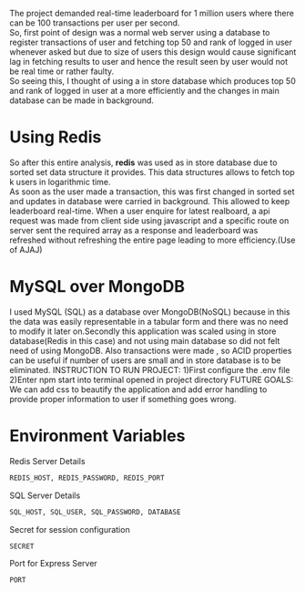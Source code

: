The project demanded real-time leaderboard for 1 million users where there can be 100 transactions per user per second.<br>
So, first point of design was a normal web server using a database to register transactions of user and fetching top 50 and rank of logged in user whenever asked but due to size of users this design would cause significant lag in fetching results to user and hence the result seen by user would not be real time or rather faulty.<br>
So seeing this, I thought of using a in store database which produces top 50 and rank of logged in user at a more efficiently and the changes in main database can be made in background.<br>
# Using Redis
So after this entire analysis, <b>redis</b> was used as in store database due to sorted set data structure it provides. This data structures allows to fetch top k users in logarithmic time.<br>
As soon as the user made a transaction, this was first changed in sorted set and updates in database were carried in background. This allowed to keep leaderboard real-time. When a user enquire for latest realboard, a api request was made from client side using javascript and a specific route on server sent the required array as a response and leaderboard was refreshed without refreshing the entire page leading to more efficiency.(Use of AJAJ)<br>
# MySQL over MongoDB
I used MySQL (SQL) as a database over MongoDB(NoSQL) because in this the data was easily representable in a tabular form and there was no need to modify it later on.Secondly this application was scaled using in store database(Redis in this case) and not using main database so did not felt need of using MongoDB. Also transactions were made , so ACID properties can be useful if number of users are small and in store database is to be eliminated.
INSTRUCTION TO RUN PROJECT:
1)First configure the .env file
2)Enter npm start into terminal opened in project directory
FUTURE GOALS:
We can add css to beautify the application and add error handling to provide proper information to user if something goes wrong.
# Environment Variables

Redis Server Details
```bash
REDIS_HOST, REDIS_PASSWORD, REDIS_PORT
```
SQL Server Details
```bash
SQL_HOST, SQL_USER, SQL_PASSWORD, DATABASE
```
Secret for session configuration
```bash
SECRET
```
Port for Express Server
```bash
PORT
```
